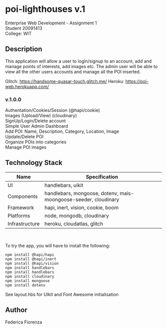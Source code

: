 # poi-lighthouses v.1

Enterprise Web Development - Assignment 1<br />
Student 20091413<br />
College: WIT

## Description
This application will allow a user to login/signup to an account, add and manage points of interests, add images etc. 
The admin user will be able to view all the other users accounts and manage all the POI inserted.
<br />

Glitch: https://handsome-quasar-touch.glitch.me/
Heroku: https://poi-web.herokuapp.com/

### v.1.0.0
Authentation/Cookies/Session (@hapi/cookie)<br />
Images (Upload/View) (cloudinary)<br />
SignUp/Login/Delete account <br />
Simple User Admin Dashboard <br />
Add POI: Name, Description, Category, Location, Image <br />
Update/Delete POI<br />
Organize POIs into categories <br />
Manage POI images <br />

## Technology Stack
Name|Specification|
|---|--------|
|UI|handlebars, uikit|
|Components|handlebars, mongoose, dotenv, mais-moongoose-seeder, cloudinary|
|Framework|hapi, inert, vision, cookie, boom|
|Platforms|node, mongodb, cloudinary|
|Infrastructure|heroku, cloudatlas, glitch|
<br />

To try the app, you will have to install the following:
```
npm install @hapi/hapi
npm install @hapi/inert
npm install @hapi/vision
npm install handlebars
npm install handlebars
npm install cloudinary
npm install mongoose
npm install dotenv
```
See layout.hbs for UIkit and Font Awesome initialisation


## Author
Federica Fiorenza
